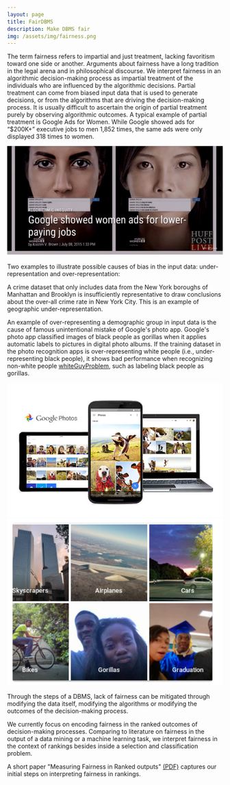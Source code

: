 ```yaml
---
layout: page
title: FairDBMS
description: Make DBMS fair
img: /assets/img/fairness.png
---
```



The term fairness refers to impartial and just treatment, lacking favoritism toward one side or another.
Arguments about fairness have a long tradition in the legal arena and in philosophical discourse. We interpret fairness in an algorithmic
decision-making process as impartial treatment of the individuals who are influenced by the algorithmic decisions. Partial treatment can
come from biased input data that is used to generate decisions, or from the algorithms that are driving the decision-making process.
It is usually difficult to ascertain the origin of partial treatment purely by observing algorithmic outcomes.
A typical example of partial treatment is Google Ads for Women. While Google showed ads for “$200K+” executive jobs to men 1,852 times, the same ads were only displayed 318 times to women.

<div class="img_row">
  <img class="col three" src="/assets/img/women_ads.png"/>
</div>

Two examples to illustrate possible causes of bias in the input data: under-representation and over-representation:

A crime dataset that only includes data from the New York boroughs of Manhattan and Brooklyn is insufficiently representative
to draw conclusions about the over-all crime rate in New York City. This is an example of geographic under-representation.

An example of over-representing a demographic group in input data is the cause of famous unintentional mistake of Google's photo app.
Google's photo app classified images of black people as gorillas when it applies automatic labels to pictures in digital photo albums.
If the training dataset in the photo recognition apps is over-representing white people (i.e., under-representing black people), it shows
bad performance when recognizing non-white people [whiteGuyProblem](http://www.nytimes.com/2016/06/26/opinion/sunday/artificial-intelligences-white-guy-problem.html), such as labeling black people as gorillas.

<div class="img_row">
    <img class="col two" src="/assets/img/google_photos.png" title="Google Photos"/>
    <img class="col one" src="/assets/img/label_black.png" title="Labeled people as Gorillas"/>
</div>

Through the steps of a DBMS, lack of fairness can be mitigated through modifying the data itself, modifying the algorithms or modifying
the outcomes of the decision-making process.

We currently focus on encoding fairness in the ranked outcomes of decision-making processes. Comparing to literature on fairness in the output of a data
mining or a machine learning task, we interpret fairness in the context of rankings besides inside a selection and classification problem.

A short paper "Measuring Fairness in Ranked outputs" [(PDF)](https://arxiv.org/pdf/1610.08559) captures our initial steps on interpreting fairness in rankings.

